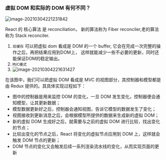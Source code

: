 ### 虚拟 DOM 和实际的 DOM 有何不同？

![image-20210304221231842](https://tvax3.sinaimg.cn/large/a2f16a97ly1gp5g3hqs9fj20wu0eyacs.jpg)

React 的 核心算法 是 reconciliation， 新的算法称为 Fiber reconciler,老的算法称为 Stack reconciler.

1. `双缓存`  可以把虚拟 dom 看成是 DOM 的一个 buffer, 它会在完成一次完整的操作之后，再把结果应用到DOM上， 这样就能减少一些不必要的更新，同时还能保证DOM的稳定输出。
2. `MVC模式`
3. ![image-20210304221631427](https://tva1.sinaimg.cn/large/a2f16a97ly1gp5g36b1jrj20ye0f8juo.jpg)

在该图中，我们可以把虚拟 DOM 看成是 MVC 的视图部分，其控制器和模型都是由 Redux 提供的。其具体实现过程如下：

- 图中的控制器是用来监控 DOM 的变化，一旦 DOM 发生变化，控制器便会通知模型，让其更新数据；
- 模型数据更新好之后，控制器会通知视图，告诉它模型的数据发生了变化；
- 视图接收到更新消息之后，会根据模型所提供的数据来生成新的虚拟 DOM；
- 新的虚拟 DOM 生成好之后，就需要与之前的虚拟 DOM 进行比较，找出变化的节点；
- 比较出变化的节点之后，React 将变化的虚拟节点应用到 DOM 上，这样就会触发 DOM 节点的更新；
- DOM 节点的变化又会触发后续一系列渲染流水线的变化，从而实现页面的更新



